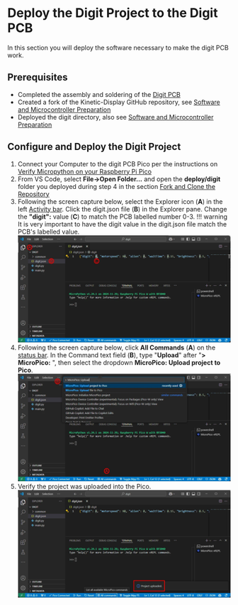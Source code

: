 # Deploy the Digit Project to the Digit PCB

In this section you will deploy the software necessary to make the digit PCB work.

## Prerequisites

- Completed the assembly and soldering of the [Digit PCB](digitpcbassembly.md)
- Created a fork of the Kinetic-Display GitHub repository, see [Software and Microcontroller Preparation](../prerequisitesoftware.md)
- Deployed the digit directory, also see [Software and Microcontroller Preparation](../prerequisitesoftware.md)

## Configure and Deploy the Digit Project

1. Connect your Computer to the digit PCB Pico per the instructions on [Verify Micropython on your Raspberry Pi Pico](../prerequisitesoftware.md)
2. From VS Code, select **File->Open Folder...** and open the **deploy/digit** folder you deployed during step 4 in the section [Fork and Clone the Repository](../prerequisitesoftware.md)
3. Following the screen capture below, select the Explorer icon (**A**) in the left [Activity bar](https://code.visualstudio.com/docs/getstarted/userinterface#_basic-layout). Click the digit.json file (**B**) in the Explorer pane. Change the **"digit":** value (**C**) to match the PCB labelled number 0-3.
!!! warning
    It is very important to have the digit value in the digit.json file match the PCB's labelled value.
![testdigitpcb-1](../img/testdigitpcb/testdigitpcb-1.webp)
1. Following the screen capture below, click **All Commands** (**A**) on the [status bar](https://code.visualstudio.com/api/ux-guidelines/status-bar). In the Command text field (**B**), type "**Upload**" after "**> MicroPico:** ", then select the dropdown **MicroPico: Upload project to Pico**.
![testdigitpcb-2](../img/testdigitpcb/testdigitpcb-2.webp)
1. Verify the project was uploaded into the Pico.
![testdigitpcb-3](../img/testdigitpcb/testdigitpcb-3.webp)
